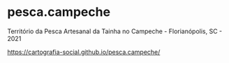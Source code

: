 # pesca.campeche
Território da Pesca Artesanal da Tainha no Campeche - Florianópolis, SC - 2021

https://cartografia-social.github.io/pesca.campeche/
